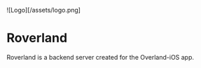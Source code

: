   ![Logo][/assets/logo.png]

# Roverland

Roverland is a backend server created for the Overland-iOS app.
